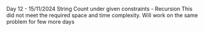 Day 12 - 15/11/2024
String Count under given constraints - Recursion
This did not meet the required space and time complexity. Will work on the same problem for few more days
